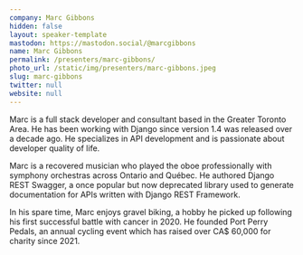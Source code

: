 ```yaml
---
company: Marc Gibbons
hidden: false
layout: speaker-template
mastodon: https://mastodon.social/@marcgibbons
name: Marc Gibbons
permalink: /presenters/marc-gibbons/
photo_url: /static/img/presenters/marc-gibbons.jpeg
slug: marc-gibbons
twitter: null
website: null
---
```


Marc is a full stack developer and consultant based in the Greater Toronto Area. He has been working with Django since version 1.4 was released over a decade ago. He specializes in API development and is passionate about developer quality of life.

Marc is a recovered musician who played the oboe professionally with symphony orchestras across Ontario and Québec. He authored Django REST Swagger, a once popular but now deprecated library used to generate documentation for APIs written with Django REST Framework.

In his spare time, Marc enjoys gravel biking, a hobby he picked up following his first successful battle with cancer in 2020. He founded Port Perry Pedals, an annual cycling event which has raised over CA$ 60,000 for charity since 2021.
